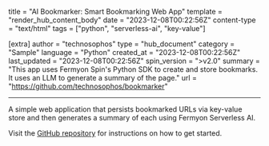 title = "AI Bookmarker: Smart Bookmarking Web App"
template = "render_hub_content_body"
date = "2023-12-08T00:22:56Z"
content-type = "text/html"
tags = ["python", "serverless-ai", "key-value"]

[extra]
author = "technosophos"
type = "hub_document"
category = "Sample"
language = "Python"
created_at = "2023-12-08T00:22:56Z"
last_updated = "2023-12-08T00:22:56Z"
spin_version = ">v2.0"
summary =  "This app uses Fermyon Spin's Python SDK to create and store bookmarks. It uses an LLM to generate a summary of the page."
url = "https://github.com/technosophos/bookmarker"

---

A simple web application that persists bookmarked URLs via key-value store and then generates a summary of each using Fermyon Serverless AI. 

Visit the [GitHub repository](https://github.com/technosophos/bookmarker) for instructions on how to get started. 
